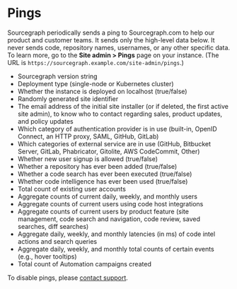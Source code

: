 # Pings

Sourcegraph periodically sends a ping to Sourcegraph.com to help our product and customer teams. It sends only the high-level data below. It never sends code, repository names, usernames, or any other specific data. To learn more, go to the **Site admin > Pings** page on your instance. (The URL is `https://sourcegraph.example.com/site-admin/pings`.)

- Sourcegraph version string
- Deployment type (single-node or Kubernetes cluster)
- Whether the instance is deployed on localhost (true/false)
- Randomly generated site identifier
- The email address of the initial site installer (or if deleted, the first active site admin), to know who to contact regarding sales, product updates, and policy updates
- Which category of authentication provider is in use (built-in, OpenID Connect, an HTTP proxy, SAML, GitHub, GitLab)
- Which categories of external service are in use (GitHub, Bitbucket Server, GitLab, Phabricator, Gitolite, AWS CodeCommit, Other)
- Whether new user signup is allowed (true/false)
- Whether a repository has ever been added (true/false)
- Whether a code search has ever been executed (true/false)
- Whether code intelligence has ever been used (true/false)
- Total count of existing user accounts
- Aggregate counts of current daily, weekly, and monthly users
- Aggregate counts of current users using code host integrations
- Aggregate counts of current users by product feature (site management, code search and navigation, code review, saved searches, diff searches)
- Aggregate daily, weekly, and monthly latencies (in ms) of code intel actions and search queries
- Aggregate daily, weekly, and monthly total counts of certain events (e.g., hover tooltips)
- Total count of Automation campaigns created

To disable pings, please [contact support](https://about.sourcegraph.com/contact/).

